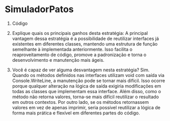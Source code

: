 # SimuladorPatos

1) Código 


2) Explique quais os principais ganhos desta estratégia: 
A principal vantagem dessa estratégia é a possibilidade de reutilizar 
interfaces já existentes em diferentes classes, mantendo uma estrutura de 
função semelhante à implementada anteriormente. Isso facilita o 
reaproveitamento de código, promove a padronização e torna o 
desenvolvimento e manutenção mais ágeis. 


3) Você é capaz de ver alguma desvantagem nesta estratégia? 
Sim. Quando os métodos definidos nas interfaces utilizam void com 
saída via Console.WriteLine, a manutenção pode se tornar mais 
difícil. Isso ocorre porque qualquer alteração na lógica de saída exigiria 
modificações em todas as classes que implementam essa interface. Além 
disso, como o método não retorna valores, torna-se mais difícil reutilizar o 
resultado em outros contextos. Por outro lado, se os métodos retornassem 
valores em vez de apenas imprimir, seria possível reutilizar a lógica de 
forma mais prática e flexível em diferentes partes do código.
